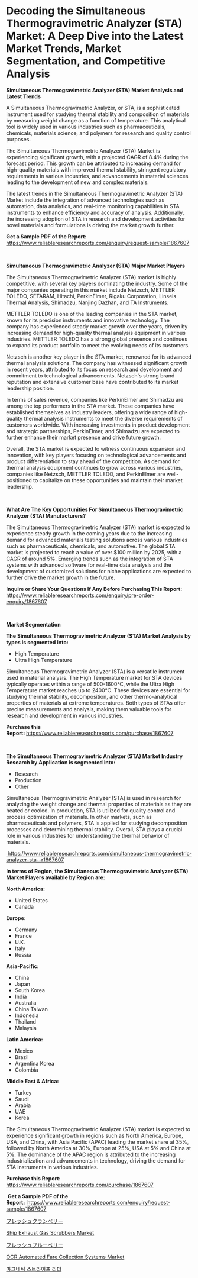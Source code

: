 <p><h1>Decoding the Simultaneous Thermogravimetric Analyzer (STA) Market: A Deep Dive into the Latest Market Trends, Market Segmentation, and Competitive Analysis</h1></p><p><strong>Simultaneous Thermogravimetric Analyzer (STA) Market Analysis and Latest Trends</strong></p>
<p><p>A Simultaneous Thermogravimetric Analyzer, or STA, is a sophisticated instrument used for studying thermal stability and composition of materials by measuring weight change as a function of temperature. This analytical tool is widely used in various industries such as pharmaceuticals, chemicals, materials science, and polymers for research and quality control purposes.</p><p>The Simultaneous Thermogravimetric Analyzer (STA) Market is experiencing significant growth, with a projected CAGR of 8.4% during the forecast period. This growth can be attributed to increasing demand for high-quality materials with improved thermal stability, stringent regulatory requirements in various industries, and advancements in material sciences leading to the development of new and complex materials.</p><p>The latest trends in the Simultaneous Thermogravimetric Analyzer (STA) Market include the integration of advanced technologies such as automation, data analytics, and real-time monitoring capabilities in STA instruments to enhance efficiency and accuracy of analysis. Additionally, the increasing adoption of STA in research and development activities for novel materials and formulations is driving the market growth further.</p></p>
<p><strong>Get a Sample PDF of the Report:&nbsp;</strong> <a href="https://www.reliableresearchreports.com/enquiry/request-sample/1867607">https://www.reliableresearchreports.com/enquiry/request-sample/1867607</a></p>
<p>&nbsp;</p>
<p><strong>Simultaneous Thermogravimetric Analyzer (STA) Major Market Players</strong></p>
<p><p>The Simultaneous Thermogravimetric Analyzer (STA) market is highly competitive, with several key players dominating the industry. Some of the major companies operating in this market include Netzsch, METTLER TOLEDO, SETARAM, Hitachi, PerkinElmer, Rigaku Corporation, Linseis Thermal Analysis, Shimadzu, Nanjing Dazhan, and TA Instruments. </p><p>METTLER TOLEDO is one of the leading companies in the STA market, known for its precision instruments and innovative technology. The company has experienced steady market growth over the years, driven by increasing demand for high-quality thermal analysis equipment in various industries. METTLER TOLEDO has a strong global presence and continues to expand its product portfolio to meet the evolving needs of its customers.</p><p>Netzsch is another key player in the STA market, renowned for its advanced thermal analysis solutions. The company has witnessed significant growth in recent years, attributed to its focus on research and development and commitment to technological advancements. Netzsch's strong brand reputation and extensive customer base have contributed to its market leadership position.</p><p>In terms of sales revenue, companies like PerkinElmer and Shimadzu are among the top performers in the STA market. These companies have established themselves as industry leaders, offering a wide range of high-quality thermal analysis instruments to meet the diverse requirements of customers worldwide. With increasing investments in product development and strategic partnerships, PerkinElmer, and Shimadzu are expected to further enhance their market presence and drive future growth.</p><p>Overall, the STA market is expected to witness continuous expansion and innovation, with key players focusing on technological advancements and product differentiation to stay ahead of the competition. As demand for thermal analysis equipment continues to grow across various industries, companies like Netzsch, METTLER TOLEDO, and PerkinElmer are well-positioned to capitalize on these opportunities and maintain their market leadership.</p></p>
<p>&nbsp;</p>
<p><strong>What Are The Key Opportunities For Simultaneous Thermogravimetric Analyzer (STA) Manufacturers?</strong></p>
<p><p>The Simultaneous Thermogravimetric Analyzer (STA) market is expected to experience steady growth in the coming years due to the increasing demand for advanced materials testing solutions across various industries such as pharmaceuticals, chemicals, and automotive. The global STA market is projected to reach a value of over $100 million by 2025, with a CAGR of around 5%. Emerging trends such as the integration of STA systems with advanced software for real-time data analysis and the development of customized solutions for niche applications are expected to further drive the market growth in the future.</p></p>
<p><strong>Inquire or Share Your Questions If Any Before Purchasing This Report:</strong> <a href="https://www.reliableresearchreports.com/enquiry/pre-order-enquiry/1867607">https://www.reliableresearchreports.com/enquiry/pre-order-enquiry/1867607</a></p>
<p>&nbsp;</p>
<p><strong>Market Segmentation</strong></p>
<p><strong>The Simultaneous Thermogravimetric Analyzer (STA) Market Analysis by types is segmented into:</strong></p>
<p><ul><li>High Temperature</li><li>Ultra High Temperature</li></ul></p>
<p><p>Simultaneous Thermogravimetric Analyzer (STA) is a versatile instrument used in material analysis. The High Temperature market for STA devices typically operates within a range of 500-1600°C, while the Ultra High Temperature market reaches up to 2400°C. These devices are essential for studying thermal stability, decomposition, and other thermo-analytical properties of materials at extreme temperatures. Both types of STAs offer precise measurements and analysis, making them valuable tools for research and development in various industries.</p></p>
<p><strong>Purchase this Report:&nbsp;</strong><a href="https://www.reliableresearchreports.com/purchase/1867607">https://www.reliableresearchreports.com/purchase/1867607</a></p>
<p>&nbsp;</p>
<p><strong>The Simultaneous Thermogravimetric Analyzer (STA) Market Industry Research by Application is segmented into:</strong></p>
<p><ul><li>Research</li><li>Production</li><li>Other</li></ul></p>
<p><p>Simultaneous Thermogravimetric Analyzer (STA) is used in research for analyzing the weight change and thermal properties of materials as they are heated or cooled. In production, STA is utilized for quality control and process optimization of materials. In other markets, such as pharmaceuticals and polymers, STA is applied for studying decomposition processes and determining thermal stability. Overall, STA plays a crucial role in various industries for understanding the thermal behavior of materials.</p></p>
<p><a href="https://www.reliableresearchreports.com/simultaneous-thermogravimetric-analyzer-sta--r1867607">&nbsp;https://www.reliableresearchreports.com/simultaneous-thermogravimetric-analyzer-sta--r1867607</a></p>
<p><strong>In terms of Region, the Simultaneous Thermogravimetric Analyzer (STA) Market Players available by Region are:</strong></p>
<p>
    <p> <strong> North America: </strong>
        <ul>
            <li>United States</li>
            <li>Canada</li>
        </ul>
        </p> 
    <p> <strong> Europe: </strong>
        <ul>
            <li>Germany</li>
            <li>France</li>
            <li>U.K.</li>
            <li>Italy</li>
            <li>Russia</li>
        </ul>
        </p> 
    <p> <strong> Asia-Pacific: </strong>
        <ul>
            <li>China</li>
            <li>Japan</li>
            <li>South Korea</li>
            <li>India</li>
            <li>Australia</li>
            <li>China Taiwan</li>
            <li>Indonesia</li>
            <li>Thailand</li>
            <li>Malaysia</li>
        </ul>
        </p> 
    <p> <strong> Latin America: </strong>
        <ul>
            <li>Mexico</li>
            <li>Brazil</li>
            <li>Argentina Korea</li>
            <li>Colombia</li>
        </ul>
        </p> 
    <p> <strong> Middle East & Africa: </strong>
        <ul>
            <li>Turkey</li>
            <li>Saudi</li>
            <li>Arabia</li>
            <li>UAE</li>
            <li>Korea</li>
        </ul>
    </p>
    </p>
<p><p>The Simultaneous Thermogravimetric Analyzer (STA) market is expected to experience significant growth in regions such as North America, Europe, USA, and China, with Asia Pacific (APAC) leading the market share at 35%, followed by North America at 30%, Europe at 25%, USA at 5% and China at 5%. The dominance of the APAC region is attributed to the increasing industrialization and advancements in technology, driving the demand for STA instruments in various industries.</p></p>
<p><strong>Purchase this Report: </strong><a href="https://www.reliableresearchreports.com/purchase/1867607">https://www.reliableresearchreports.com/purchase/1867607</a></p>
<p>&nbsp;<strong>Get a Sample PDF of the Report:&nbsp;&nbsp;</strong><a href="https://www.reliableresearchreports.com/enquiry/request-sample/1867607">https://www.reliableresearchreports.com/enquiry/request-sample/1867607</a></p>
<p><strong></strong></p>
<p><p><a href="https://github.com/FrancoWeber2023/Market-Research-Report-List-1/blob/main/933152143405.md">フレッシュクランベリー</a></p><p><a href="https://github.com/jodemen/Market-Research-Report-List-2/blob/main/ship-exhaust-gas-scrubbers-market.md">Ship Exhaust Gas Scrubbers Market</a></p><p><a href="https://github.com/kegley4963/Market-Research-Report-List-1/blob/main/751983043404.md">フレッシュブルーベリー</a></p><p><a href="https://github.com/Sarissaschmalingtr6fz2739/Market-Research-Report-List-2/blob/main/ocr-automated-fare-collection-systems-market.md">OCR Automated Fare Collection Systems Market</a></p><p><a href="https://github.com/wallacBahrtyinger567686/Market-Research-Report-List-1/blob/main/579656639940.md">마그네틱 스트라이프 리더</a></p></p>